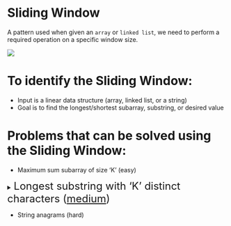 # Sliding Window

A pattern used when given an `array` or `linked list`, we need to perform a required operation on a specific window size. 

<img src="./slidingwindow.png" />

# To identify the Sliding Window:
- Input is a linear data structure (array, linked list, or a string)
- Goal is to find the longest/shortest subarray, substring, or desired value

# Problems that can be solved using the Sliding Window:
- Maximum sum subarray of size ‘K’ (easy)

<details>
<summary>
<span style="font-size:1.5rem;">Longest substring with ‘K’ distinct characters (<span style="color:green;"><a href="https://leetcode.com/problems/longest-substring-with-at-most-k-distinct-characters/">medium</a></span>)
</span>
</summary>


```js
var lengthOfLongestSubstringKDistinct = function(s, k) {
  // SETUP VARIABLES
  let START = 0;
  const SOFAR = new Map();
  let MAX = 0;

  // ITERATE OVER s, our string, set END = 0
  for (let END = 0; END < s.length; END++){
    // pull out our rightCHAR
    let rightCHAR = s[END];

    // if our Map does not containt the rightCHAR, then we want to set it to 1
    if(!SOFAR.get(rightCHAR)) SOFAR.set(rightCHAR, 1);
    // if it does containt the rightCHAR, then we want ot increment it by 1
    else SOFAR.set(rightCHAR, SOFAR.get(rightCHAR) + 1);

    // NOW check the size (# of keys we have in SOFAR) and while it is > k
    // THEN we have to decrement the START and move it to the right one
    while(SOFAR.size > k) {
      // so lets get our leftCHAR which = s[START]
      let leftCHAR = s[START];

      //SO IF > 1 leftCHAR we want to decrement (or DELETE) followed by increment our window START
      if(SOFAR.get(leftCHAR) > 1) SOFAR.set(leftCHAR, SOFAR.get(leftCHAR) - 1);
      else SOFAR.delete(leftCHAR);

      START++;
    }
    // calculate MAX using Math.max
    MAX = Math.max(MAX, (END - START) + 1)
  }
  // return MAX
  return MAX;
}

```
</details>



- String anagrams (hard)
